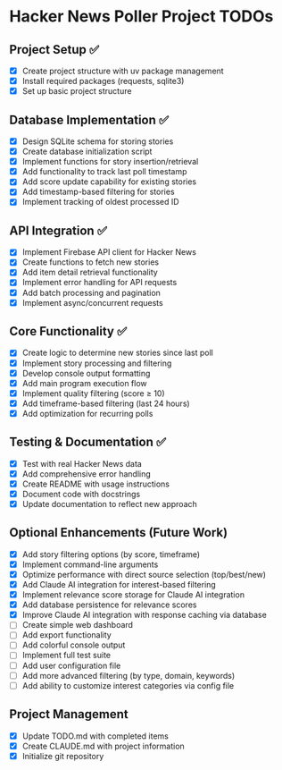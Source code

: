 # Hacker News Poller Project TODOs

## Project Setup ✅
- [x] Create project structure with uv package management
- [x] Install required packages (requests, sqlite3)
- [x] Set up basic project structure

## Database Implementation ✅
- [x] Design SQLite schema for storing stories
- [x] Create database initialization script
- [x] Implement functions for story insertion/retrieval
- [x] Add functionality to track last poll timestamp
- [x] Add score update capability for existing stories
- [x] Add timestamp-based filtering for stories
- [x] Implement tracking of oldest processed ID

## API Integration ✅
- [x] Implement Firebase API client for Hacker News
- [x] Create functions to fetch new stories
- [x] Add item detail retrieval functionality
- [x] Implement error handling for API requests
- [x] Add batch processing and pagination
- [x] Implement async/concurrent requests

## Core Functionality ✅
- [x] Create logic to determine new stories since last poll
- [x] Implement story processing and filtering
- [x] Develop console output formatting
- [x] Add main program execution flow
- [x] Implement quality filtering (score ≥ 10)
- [x] Add timeframe-based filtering (last 24 hours)
- [x] Add optimization for recurring polls

## Testing & Documentation ✅
- [x] Test with real Hacker News data
- [x] Add comprehensive error handling
- [x] Create README with usage instructions
- [x] Document code with docstrings
- [x] Update documentation to reflect new approach

## Optional Enhancements (Future Work)
- [x] Add story filtering options (by score, timeframe)
- [x] Implement command-line arguments
- [x] Optimize performance with direct source selection (top/best/new)
- [x] Add Claude AI integration for interest-based filtering
- [x] Implement relevance score storage for Claude AI integration
- [x] Add database persistence for relevance scores
- [x] Improve Claude AI integration with response caching via database
- [ ] Create simple web dashboard
- [ ] Add export functionality
- [ ] Add colorful console output
- [ ] Implement full test suite
- [ ] Add user configuration file
- [ ] Add more advanced filtering (by type, domain, keywords)
- [ ] Add ability to customize interest categories via config file

## Project Management
- [x] Update TODO.md with completed items
- [x] Create CLAUDE.md with project information
- [x] Initialize git repository